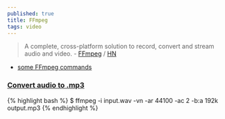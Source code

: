 ```yaml
---
published: true
title: FFmpeg
tags: video
---
```

> A complete, cross-platform solution to record, convert and stream audio and video. - [FFmpeg](http://ffmpeg.org/) / [HN](https://news.ycombinator.com/item?id=26746537)

- [some FFmpeg commands](https://news.ycombinator.com/item?id=26747207)

### [Convert audio to .mp3](https://stackoverflow.com/a/12952172)
{% highlight bash %}
$ ffmpeg -i input.wav -vn -ar 44100 -ac 2 -b:a 192k output.mp3
{% endhighlight %}

